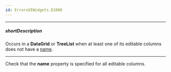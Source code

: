 ```yaml
---
id: ErrorsUIWidgets.E1060
---
```

---
##### shortDescription
Occurs in a **DataGrid** or **TreeList** when at least one of its editable columns does not have a [name](/api-reference/_hidden/GridBaseColumn/name.md '/Documentation/ApiReference/UI_Components/dxDataGrid/Configuration/columns/#name').

---
Check that the **name** property is specified for all editable columns.
